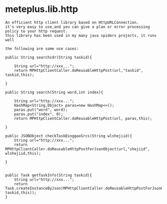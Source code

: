# meteplus.lib.http
    An efficient http client library based on HttpURLConnection.
    it's very easy to use,and you can give a plan or error processing policy to your http request.
    this library has been used in my many java spiders projects, it runs well
    
    the following are some use cases:
    
    public String searchcdr(String taskid){

        String url="http://xxx...";
        return MPHttpClientCaller.doReusableHttpPost(url,"taskid", taskid,this);
       
    }      
    
    public String search(String word,int index){

        String url="http://xxx...";
        HashMap<String,Object> paras=new HashMap<>();
        paras.put("word", word);
        paras.put("index", 0);
        return MPHttpClientCaller.doReusableHttpPost(url, paras,this);
     
    }     

    public JSONObject checkTaskDinggaoSrcs(String wlshejiid){   
        String url="http://xxx...";
        return MPHttpClientCaller.doReusableHttpPostForJsonObject(url,"shejiid", wlshejiid,this);
       
    }
    
    
    public Task getTaskInfo(String taskid){
        String url="http://xxx...";
        return Task.createInstanceByJson(MPHttpClientCaller.doReusableHttpPostForJsonObject(url,"taskid", taskid,this));
    }
  
